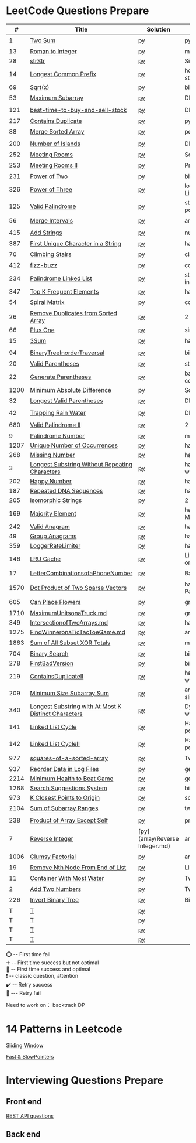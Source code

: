# LeetCode Questions Prepare 

| #    | Title                                                                                                                                       | Solution                                                      | Approach                                  | Comments                                   |  
|------|---------------------------------------------------------------------------------------------------------------------------------------------|---------------------------------------------------------------|-------------------------------------------|--------------------------------------------|
| 1    | [Two Sum](https://leetcode.com/problems/two-sum/)                                                                                           | [py](hashTable/TwoSum.md)                                     | python dic (hashtable)                    | :heavy_exclamation_mark:  :100:            |
| 13   | [Roman to Integer](https://leetcode.com/problems/roman-to-integer/)                                                                         | [py](general/Roman.md)                                        | multi condition                           | :heavy_plus_sign:                          |
| 28   | [strStr](https://leetcode.com/problems/implement-strstr/)                                                                                   | [py](general/strStr.md)                                       | Simple one loop                           | :100:                                      |
| 14   | [Longest Common Prefix](https://leetcode.com/problems/longest-common-prefix/)                                                               | [py](general/prefix.md)                                       | horizontal/vertical string scanning       | :100:                                      |
| 69   | [Sqrt(x)](https://leetcode.com/problems/sqrtx/)                                                                                             | [py](./math/sqrt.md)                                          | binary search                             | :heavy_plus_sign:                          |
| 53   | [Maximum Subarray](https://leetcode.com/problems/maximum-subarray/)                                                                         | [py](dynamicProgramming/maximumSubarray.md)                   | DP, Kadane's Algorithm                    | :o: :small_red_triangle:                   |
| 121  | [best-time-to-buy-and-sell-stock](https://leetcode.com/problems/best-time-to-buy-and-sell-stock/)                                           | [py](dynamicProgramming/stock.md)                             | DP, Kadane's Algorithm                    | :heavy_exclamation_mark:  :o:              |
| 217  | [Contains Duplicate](https://leetcode.com/problems/contains-duplicate/)                                                                     | [py](general/containDuplicates.md)                            | python dic (hashtable)                    | :100:                                      |
| 88   | [Merge Sorted Array](https://leetcode.com/problems/merge-sorted-array/)                                                                     | [py](pointers/MergeSortedArray.md)                            | pointers                                  | :o:                                        |
| 200  | [Number of Islands](https://leetcode.com/problems/number-of-islands/)                                                                       | [py](DFS-BFS/number-of-islands.md)                            | DFS/BFS                                   | :o:                                        |
| 252  | [Meeting Rooms](https://leetcode.com/problems/meeting-rooms/)                                                                               | [py](array/MeetingRooms.md)                                   | Sorting                                   | :100:                                      |
| 253  | [Meeting Rooms II](https://leetcode.com/problems/meeting-rooms-ii/)                                                                         | [py](heap/MeetingRoomsII.md)                                  | Priority queue                            | :o:                                        |
| 231  | [Power of Two](https://leetcode.com/problems/power-of-two/)                                                                                 | [py](BitManipulation/PowerofTwo.md)                           | bit manipulation                          | :heavy_plus_sign:                          |
| 326  | [Power of Three](https://leetcode.com/problems/power-of-three/)                                                                             | [py](BitManipulation/PowerofThree.md)                         | loop, Integer Limitations                 | :heavy_plus_sign:                          |
| 125  | [Valid Palindrome](https://leetcode.com/problems/valid-palindrome/)                                                                         | [py](string/ValidPalindrome.md)                               | string manipulation/ 2 pointers           | :100:                                      |
| 56   | [Merge Intervals](https://leetcode.com/problems/merge-intervals/)                                                                           | [py](array/MergeIntervals.md)                                 | array sorting                             | :o:                                        |
| 415  | [Add Strings](https://leetcode.com/problems/add-strings/)                                                                                   | [py](math/AddStrings.md)                                      | num addition math                         | :o:                                        |
| 387  | [First Unique Character in a String](https://leetcode.com/problems/first-unique-character-in-a-string/)                                     | [py](hashTable/FirstUniqueCharInString.md)                    | hash table                                | :100:                                      |
| 70   | [Climbing Stairs](https://leetcode.com/problems/climbing-stairs/)                                                                           | [py](dynamicProgramming/ClimbingStairs.md)                    | classic DP                                | :heavy_exclamation_mark: :heavy_plus_sign: |
| 412  | [fizz-buzz](https://leetcode.com/problems/fizz-buzz/)                                                                                       | [py](general/fizz-buzz.md)                                    | condition/hashtable                       | :100:                                      |
| 234  | [Palindrome Linked List](https://leetcode.com/problems/palindrome-linked-list/)                                                             | [py](linkedList/PalindromeLinkedList.md)                      | stack/recursion/reverse in place          | :heavy_exclamation_mark: :heavy_plus_sign: |
| 347  | [Top K Frequent Elements](https://leetcode.com/problems/top-k-frequent-elements/)                                                           | [py](hashTable/TopKElements.md)                               | hashtable/heapq                           | :heavy_plus_sign:                          |
| 54   | [Spiral Matrix](https://leetcode.com/problems/spiral-matrix/)                                                                               | [py](general/SpiralMatrix.md)                                 | condition                                 | :o:                                        |
| 26   | [Remove Duplicates from Sorted Array](https://leetcode.com/problems/remove-duplicates-from-sorted-array/)                                   | [py](pointers/remove-duplicates-from-sorted-array.md)         | 2 pointers                                | :100:                                      |
| 66   | [Plus One](https://leetcode.com/problems/plus-one/)                                                                                         | [py](general/PlusOne.md)                                      | simple math                               | :100:                                      |
| 15   | [3Sum](https://leetcode.com/problems/3sum/)                                                                                                 | [py](hashTable/3sum.md)                                       | hashtable                                 | :o:                                        |
| 94   | [BinaryTreeInorderTraversal](https://leetcode.com/problems/binary-tree-inorder-traversal/)                                                  | [py](BinaryTree/BinaryTreeInorderTraversal.md)                | binary tree traversal                     | :o:                                        |
| 20   | [Valid Parentheses](https://leetcode.com/problems/valid-parentheses/)                                                                       | [py](stack/ValidParentheses.md)                               | stack                                     | :100:                                      |
| 22   | [Generate Parentheses](https://leetcode.com/problems/generate-parentheses/)                                                                 | [py](backtrack/GenerateParentheses.md)                        | backtrack with multiple condition         | :o:                                        |
| 1200 | [Minimum Absolute Difference](https://leetcode.com/problems/minimum-absolute-difference/)                                                   | [py](general/MinimumAbsoluteDifference.md)                    | Sort + 1 Traversal                        | :100:                                      |
| 32   | [Longest Valid Parentheses](https://leetcode.com/problems/longest-valid-parentheses/)                                                       | [py](dynamicProgramming/LongestValidParentheses.md)           | DP/stack   hard!                          | :o:                                        |
| 42   | [Trapping Rain Water](https://leetcode.com/problems/trapping-rain-water/)                                                                   | [py](stack/TrappingRainWater.md)                              | DP/stack   hard!                          | :o:                                        |
| 680  | [Valid Palindrome II](https://leetcode.com/problems/valid-palindrome-ii/)                                                                   | [py](pointers/ValidPalindromeII.md)                           | 2 pointers                                | :o:                                        |
| 9    | [Palindrome Number](https://leetcode.com/problems/palindrome-number/)                                                                       | [py](general/PalindromeNumber.md)                             | math                                      | :heavy_plus_sign:                          |
| 1207 | [Unique Number of Occurrences](https://leetcode.com/problems/unique-number-of-occurrences/)                                                 | [py](hashTable/UniqueNumberOccurrences.md)                    | hashtable                                 | :100:                                      |
| 268  | [Missing Number](https://leetcode.com/problems/missing-number/)                                                                             | [py](hashTable/MissingNumber.md)                              | hashset                                   | :heavy_plus_sign:                          |
| 3    | [Longest Substring Without Repeating Characters](https://leetcode.com/problems/longest-substring-without-repeating-characters/)             | [py](hashTable/LongestSubstringWithoutRepeatingCharacters.md) | hashtable, sliding window                 | :o:                                        |
| 202  | [Happy Number](https://leetcode.com/problems/happy-number/)                                                                                 | [py](hashTable/happy_number.md)                               | hashset                                   | :100:                                      |
| 187  | [Repeated DNA Sequences](https://leetcode.com/problems/repeated-dna-sequences/)                                                             | [py](hashTable/RepeatedDNASequences.md)                       | hashtable                                 | :100:                                      |
| 205  | [Isomorphic Strings](https://leetcode.com/problems/isomorphic-strings/)                                                                     | [py](hashTable/IsomorphicStrings.md)                          | 2 hashtable                               | :100:                                      |
| 169  | [Majority Element](https://leetcode.com/problems/majority-element/)                                                                         | [py](hashTable/MajorityElement.md)                            | hashtable/Boyer-Moore Voting Algorithm    | :heavy_plus_sign:                          |
| 242  | [Valid Anagram](https://leetcode.com/problems/valid-anagram/)                                                                               | [py](hashTable/ValidAnagram.md)                               | hastable                                  | :100:                                      |
| 49   | [Group Anagrams](https://leetcode.com/problems/group-anagrams/)                                                                             | [py](hashTable/GroupAnagrams.md)                              | hastable, default dic                     | :heavy_plus_sign:                          |
| 359  | [LoggerRateLimiter](https://leetcode.com/problems/logger-rate-limiter/)                                                                     | [py](hashTable/LoggerRateLimiter.md)                          | hastable                                  | :100:                                      |
| 146  | [LRU Cache](https://leetcode.com/problems/lru-cache/solution/)                                                                              | [py](hashTable/LRUCache.md)                                   | LinkedHashMap, ordered dic                | :o:                                        |
| 17   | [LetterCombinationsofaPhoneNumber](https://leetcode.com/problems/letter-combinations-of-a-phone-number/)                                    | [py](hashTable/LetterCombinationsofaPhoneNumber.md)           | Backtrack                                 | :o:                                        |
| 1570 | [Dot Product of Two Sparse Vectors](https://leetcode.com/problems/dot-product-of-two-sparse-vectors/)                                       | [py](hashTable/DotProductofTwoSparseVectors.md)               | hashtable/Index-Value Pairs 2 pointers    | :100:                                      |
| 605  | [Can Place Flowers](https://leetcode.com/problems/can-place-flowers/)                                                                       | [py](greedy/CanPlaceFlowers.md)                               | greedy optimization                       | :o:                                        |
| 1710 | [MaximumUnitsonaTruck.md](https://leetcode.com/problems/maximum-units-on-a-truck/)                                                          | [py](greedy/MaximumUnitsonaTruck.md)                          | greedy + sort                             | :heavy_plus_sign:                          |
| 349  | [IntersectionofTwoArrays.md](https://leetcode.com/problems/intersection-of-two-arrays/)                                                     | [py](hashTable/IntersectionofTwoArrays.md)                    | hashtable                                 | :100:                                      |
| 1275 | [FindWinneronaTicTacToeGame.md](https://leetcode.com/problems/find-winner-on-a-tic-tac-toe-game/)                                           | [py](general/FindWinneronaTicTacToeGame.md.md)                | array manipulation                        | :heavy_plus_sign:                          |
| 1863 | [Sum of All Subset XOR Totals](https://leetcode.com/problems/sum-of-all-subset-xor-totals/)                                                 | [py](hashTable/strStr.md)                                     | math                                      | :o:                                        |
| 704  | [Binary Search](https://leetcode.com/problems/binary-search/)                                                                               | [py](array/BinarySearch.md)                                   | binary search 101                         | :100:                                      |
| 278  | [FirstBadVersion](https://leetcode.com/problems/first-bad-version/)                                                                         | [py](array/FirstBadVersion.md.md)                             | binary search                             | :100:                                      |
| 219  | [ContainsDuplicateII](https://leetcode.com/problems/contains-duplicate-ii/)                                                                 | [py](hashTable/ContainsDuplicateII.md)                        | hash set, sliding window                  | :o:                                        |
| 209  | [Minimum Size Subarray Sum](https://leetcode.com/problems/minimum-size-subarray-sum/)                                                       | [py](array/MinimumSizeSubarraySum.md)                         | array, Dynamic Length sliding window      | :o:                                        |
| 340  | [Longest Substring with At Most K Distinct Characters](https://leetcode.com/problems/longest-substring-with-at-most-k-distinct-characters/) | [py](array/LongestSubstringAtMostKDistinctChar.md)            | Dynamic Length sliding window + hashtable | :o:                                        |
| 141  | [Linked List Cycle](https://leetcode.com/problems/linked-list-cycle/)                                                                       | [py](hashTable/LinkedListCycle.md)                            | Hash table / slow&fast pointer            | :o:                                        |
| 142  | [Linked List CycleII](https://leetcode.com/problems/linked-list-cycle-ii/)                                                                  | [py](hashTable/LinkedListCycleII.md)                          | Hash table / slow&fast pointer            | :100:                                      |
| 977  | [squares-of-a-sorted-array](https://leetcode.com/problems/squares-of-a-sorted-array/)                                                       | [py](array/SquaresOfaSortedArray.md)                          | Two Pointers                              | :o:  :heavy_check_mark:                    |
| 937  | [Reorder Data in Log Files](https://leetcode.com/problems/reorder-data-in-log-files/)                                                       | [py](general/ReorderDatainLogFiles.md)                        | general python tech                       | :heavy_plus_sign:                          |
| 2214 | [Minimum Health to Beat Game](https://leetcode.com/problems/minimum-health-to-beat-game/)                                                   | [py](general/MinimumHealthtoBeatGame.md)                      | general python tech                       | :100:                                      |
| 1268 | [Search Suggestions System](https://leetcode.com/problems/search-suggestions-system/)                                                       | [py](binarySearch/SearchSuggestionsSystem.md)                 | binary search                             | :heavy_plus_sign:                          |
| 973  | [K Closest Points to Origin](https://leetcode.com/problems/k-closest-points-to-origin/)                                                     | [py](sort/KClosestPointstoOrigin.md)                          | sorting                                   | :100:                                      |
| 2104 | [Sum of Subarray Ranges](https://leetcode.com/problems/sum-of-subarray-ranges/)                                                             | [py](general/SumofSubarrayRanges.md)                          | two loops                                 | :o:                                        |
| 238  | [Product of Array Except Self](https://leetcode.com/problems/product-of-array-except-self/)                                                 | [py](general/ProductofArrayExceptSelf.md)                     | prefix sum                                | :o:                                        |
| 7    | [Reverse Integer](https://leetcode.com/problems/reverse-integer/)                                                                           | [py](array/Reverse Integer.md)                                | array math                                | :100:                                      |
| 1006 | [Clumsy Factorial](https://leetcode.com/problems/clumsy-factorial/)                                                                         | [py](array/ClumsyFactorial.md)                                | array math                                | :o:                                        |
| 19   | [Remove Nth Node From End of List](https://leetcode.com/problems/remove-nth-node-from-end-of-list/solution/)                                | [py](linkedList/RemoveNthNodeFromEndofList.md)                | Linked list                               | :heavy_plus_sign:                          |
| 11   | [Container With Most Water](https://leetcode.com/problems/container-with-most-water/)                                                       | [py](pointers/ContainerWithMostWater.md)                      | Two pointers                              | :o:                                        |
| 2    | [Add Two Numbers](https://leetcode.com/problems/add-two-numbers/)                                                                           | [py](linkedList/AddTwoNumbers.md)                             | Two pointers linked list                  | :100:                                      |
| 226  | [Invert Binary Tree](https://leetcode.com/problems/invert-binary-tree/)                                                                     | [py](BinaryTree/InvertBinaryTree.md)                          | Binary tree recursive                     | :o:                                        |
| T    | [T]()                                                                                                                                       | [py](hashTable/strStr.md)                                     |                                           |                                            |
| T    | [T]()                                                                                                                                       | [py](hashTable/strStr.md)                                     |                                           |                                            |
| T    | [T]()                                                                                                                                       | [py](hashTable/strStr.md)                                     |                                           |                                            |
| T    | [T]()                                                                                                                                       | [py](hashTable/strStr.md)                                     |                                           |                                            |


:o: -- First time fail       
:heavy_plus_sign: -- First time success but not optimal     
:100: -- First time success and optimal    
:heavy_exclamation_mark: -- classic question, attention        
:heavy_check_mark: -- Retry success      
:small_red_triangle: --- Retry fail     


Need to work on：
backtrack
DP

# 14 Patterns in Leetcode

[Sliding Window](14PatternsInLeetcode/slidingWindow.md)     

[Fast & SlowPointers](14PatternsInLeetcode/Fast&SlowPointers.md)


# Interviewing Questions Prepare 

## Front end 


[REST API questions](FrontEnd_Interview_Questions/REST.md)     

## Back end 
